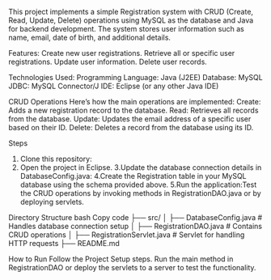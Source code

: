 This project implements a simple Registration system with CRUD (Create, Read, Update, Delete) operations using MySQL as the database and Java for backend development. The system stores user information such as name, email, date of birth, and additional details.

Features:
Create new user registrations.
Retrieve all or specific user registrations.
Update user information.
Delete user records.


Technologies Used:
Programming Language: Java (J2EE)
Database: MySQL
JDBC: MySQL Connector/J
IDE: Eclipse (or any other Java IDE)


CRUD Operations
Here’s how the main operations are implemented:
Create:
Adds a new registration record to the database.
Read:
Retrieves all records from the database.
Update:
Updates the email address of a specific user based on their ID.
Delete:
Deletes a record from the database using its ID.


Steps
1. Clone this repository:
2. Open the project in Eclipse.
3.Update the database connection details in DatabaseConfig.java:
4.Create the Registration table in your MySQL database using the schema provided above.
5.Run the application:Test the CRUD operations by invoking methods in RegistrationDAO.java or by deploying servlets.


Directory Structure
bash
Copy code
├── src/
│   ├── DatabaseConfig.java   # Handles database connection setup
│   ├── RegistrationDAO.java  # Contains CRUD operations
│   ├── RegistrationServlet.java # Servlet for handling HTTP requests
├── README.md

How to Run
Follow the Project Setup steps.
Run the main method in RegistrationDAO or deploy the servlets to a server to test the functionality.
